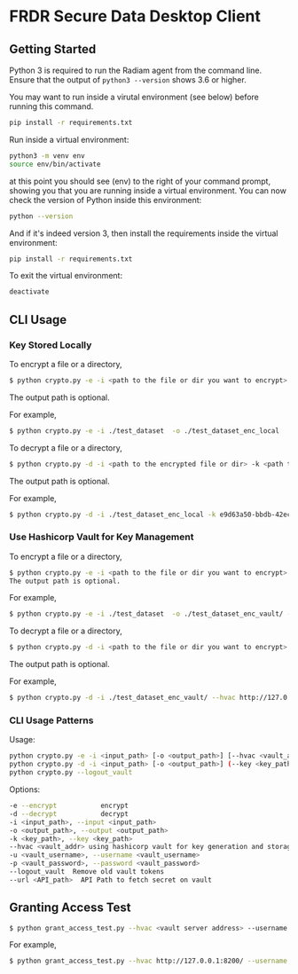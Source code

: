 # FRDR Secure Data Desktop Client

## Getting Started

Python 3 is required to run the Radiam agent from the command line. Ensure that the output of `python3 --version` shows 3.6 or higher.  

You may want to run inside a virutal environment (see below) before running this command.
```sh
pip install -r requirements.txt
```

Run inside a virtual environment:
```sh
python3 -m venv env
source env/bin/activate
```
at this point you should see (env) to the right of your command prompt, showing you that you are running inside a virtual environment.  You can now check the version of Python inside this environment:
```sh
python --version
```
And if it's indeed version 3, then install the requirements inside the virtual environment:
```sh
pip install -r requirements.txt
```
To exit the virtual environment:
```sh
deactivate
```

## CLI Usage
### Key Stored Locally
To encrypt a file or a directory,
```sh
$ python crypto.py -e -i <path to the file or dir you want to encrypt> -o <output path to the encrypted file or dir>
```
The output path is optional.

For example,
```sh
$ python crypto.py -e -i ./test_dataset  -o ./test_dataset_enc_local
```
To decrypt a file or a directory,
```sh
$ python crypto.py -d -i <path to the encrypted file or dir> -k <path to the key>
```
The output path is optional.

For example,
```sh
$ python crypto.py -d -i ./test_dataset_enc_local -k e9d63a50-bbdb-42ec-b5dd-3a6ad88b58da_key.pem
```
### Use Hashicorp Vault for Key Management
To encrypt a file or a directory,
```sh
$ python crypto.py -e -i <path to the file or dir you want to encrypt>  -o <output path to the encrypted file or dir> --hvac <vault server address> --username <vault username> --password <vault password>
The output path is optional.
```
For example,
```sh
$ python crypto.py -e -i ./test_dataset  -o ./test_dataset_enc_vault/ --hvac http://127.0.0.1:8200/ --username bob --password training
```
To decrypt a file or a directory,

```sh
$ python crypto.py -d -i <path to the file or dir you want to encrypt>  -o <output path to the encrypted file or dir> --hvac <vault server address> --username <vault username> --password <vault password> --url <api path to fetch the secret>
```
The output path is optional.

For example,
```sh
$ python crypto.py -d -i ./test_dataset_enc_vault/ --hvac http://127.0.0.1:8200/ --username bob --password training --url http://127.0.0.1:8200/v1/secret/data/4186db38-9ebe-0512-8c32-4552220324aa/test_dataset
```

### CLI Usage Patterns
Usage:
```sh
python crypto.py -e -i <input_path> [-o <output_path>] [--hvac <vault_addr>] [--username <vault_username>] [--password <vault_password>]
python crypto.py -d -i <input_path> [-o <output_path>] (--key <key_path> | --hvac <vault_addr> --username <vault_username> --password <vault_password> --url <API_path>)
python crypto.py --logout_vault
```
Options:
```sh
-e --encrypt           encrypt
-d --decrypt           decrypt
-i <input_path>, --input <input_path>
-o <output_path>, --output <output_path> 
-k <key_path>, --key <key_path>
--hvac <vault_addr> using hashicorp vault for key generation and storage
-u <vault_username>, --username <vault_username>
-p <vault_password>, --password <vault_password>
--logout_vault  Remove old vault tokens
--url <API_path>  API Path to fetch secret on vault
```

## Granting Access Test
```sh
$ python grant_access_test.py --hvac <vault server address> --username <vault username> --password <vault password> -n <dataset uuid> --requester <requester entity id on vault>
```
For example, 
```sh
$ python grant_access_test.py --hvac http://127.0.0.1:8200/ --username "bob" --password "training" -n "test_dataset" --requester "9d32d549-69ac-8685-8abb-bc10b9bc31c4"
```